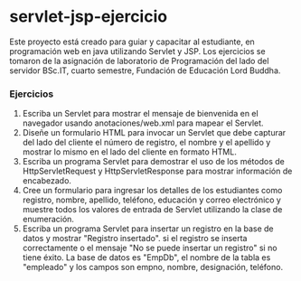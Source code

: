 # servlet-jsp-ejercicio
Este proyecto está creado para guiar y capacitar al estudiante, en programación web en java utilizando Servlet y JSP.
Los ejercicios se tomaron de la asignación de laboratorio de Programación del lado del servidor BSc.IT, cuarto semestre, Fundación de Educación Lord Buddha.

### Ejercicios
1. Escriba un Servlet para mostrar el mensaje de bienvenida en el navegador usando anotaciones/web.xml para mapear el Servlet.
2. Diseñe un formulario HTML para invocar un Servlet que debe capturar del lado del cliente el número de registro, el nombre y el apellido y mostrar lo mismo en el lado del cliente en formato HTML.
3. Escriba un programa Servlet para demostrar el uso de los métodos de HttpServletRequest y HttpServletResponse para mostrar información de encabezado.
4. Cree un formulario para ingresar los detalles de los estudiantes como registro, nombre, apellido, teléfono, educación y correo electrónico y muestre todos los valores de entrada de Servlet utilizando la clase de enumeración.
5. Escriba un programa Servlet para insertar un registro en la base de datos y mostrar "Registro insertado". si el registro se inserta correctamente o el mensaje "No se puede insertar un registro" si no tiene éxito. La base de datos es "EmpDb", el nombre de la tabla es "empleado" y los campos son empno, nombre, designación, teléfono.
